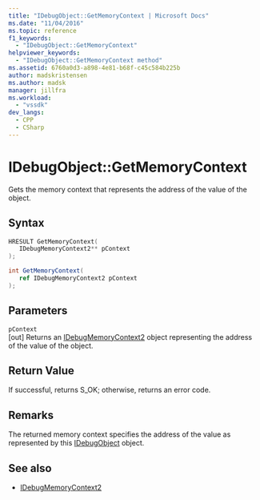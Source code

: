 ```yaml
---
title: "IDebugObject::GetMemoryContext | Microsoft Docs"
ms.date: "11/04/2016"
ms.topic: reference
f1_keywords:
  - "IDebugObject::GetMemoryContext"
helpviewer_keywords:
  - "IDebugObject::GetMemoryContext method"
ms.assetid: 6760a0d3-a898-4e81-b68f-c45c584b225b
author: madskristensen
ms.author: madsk
manager: jillfra
ms.workload:
  - "vssdk"
dev_langs:
  - CPP
  - CSharp
---
```

# IDebugObject::GetMemoryContext
Gets the memory context that represents the address of the value of the object.

## Syntax

```cpp
HRESULT GetMemoryContext( 
   IDebugMemoryContext2** pContext
);
```

```csharp
int GetMemoryContext(
   ref IDebugMemoryContext2 pContext
);
```

## Parameters
`pContext`\
[out] Returns an [IDebugMemoryContext2](../../../extensibility/debugger/reference/idebugmemorycontext2.md) object representing the address of the value of the object.

## Return Value
 If successful, returns S_OK; otherwise, returns an error code.

## Remarks
 The returned memory context specifies the address of the value as represented by this [IDebugObject](../../../extensibility/debugger/reference/idebugobject.md) object.

## See also
- [IDebugMemoryContext2](../../../extensibility/debugger/reference/idebugmemorycontext2.md)